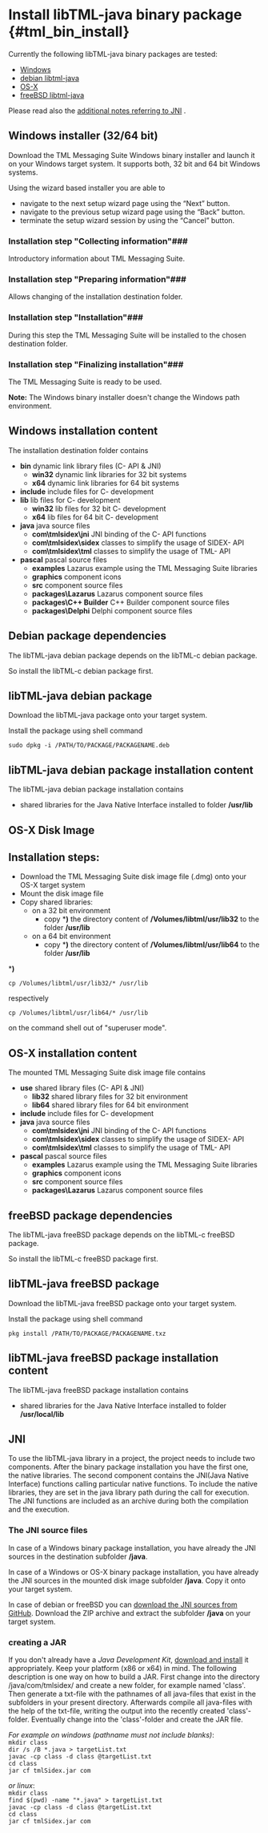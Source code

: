 # Install libTML-java  binary package {#tml_bin_install}	

Currently the following libTML-java binary packages are tested:

- [Windows](#WinLink)
- [debian libtml-java](#debianLink)
- [OS-X](#OsxLink)
- [freeBSD libtml-java](#freeBSDLink)

Please read also the [additional notes referring to JNI](#javaLink) .


<a name="WinLink"></a>
## Windows installer (32/64 bit) ##

Download the TML Messaging Suite Windows binary installer and launch it on your Windows target system. It supports both, 32 bit and 64 bit Windows systems.

Using the wizard based installer you are able to

- navigate to the next setup wizard page using the “Next” button.
- navigate to the previous setup wizard page using the “Back” button.
- terminate the setup wizard session by using the “Cancel” button.

### Installation step "Collecting information"###
Introductory information about TML Messaging Suite.
### Installation step "Preparing information"###
Allows changing  of the installation destination folder.
### Installation step "Installation"###
During this step the TML Messaging Suite will be installed to the chosen destination folder.
### Installation step "Finalizing installation"###
The TML Messaging Suite is ready to be used.

**Note:** The Windows binary installer doesn't change the Windows path environment.


## Windows installation content ##
The installation destination folder contains

- **bin** dynamic link library files (C- API & JNI) 
	- **win32**	dynamic link libraries for 32 bit systems
	- **x64**	dynamic link libraries for 64 bit systems
- **include** include files for C- development
- **lib** lib files for C- development
	- **win32**	lib files for 32 bit C- development
	- **x64**	lib files for 64 bit C- development
- **java** java source files
	- **com\tmlsidex\jni**	JNI binding of the C- API functions
	- **com\tmlsidex\sidex** classes to simplify the usage of SIDEX- API
	- **com\tmlsidex\tml** classes to simplify the usage of TML- API
- **pascal** pascal source files
	- **examples**	Lazarus example using the TML Messaging Suite libraries
	- **graphics**	component icons
	- **src**	component source files
	- **packages\Lazarus**	Lazarus component source files
	- **packages\C++ Builder**	C++ Builder component source files
	- **packages\Delphi**	Delphi component source files

<a name="debianLink"></a>
## Debian package dependencies  ##

The libTML-java debian package depends on the  libTML-c debian package.

So install the libTML-c debian package first.

## libTML-java debian package ##
Download the libTML-java package onto your target system.

Install the package using shell command


	sudo dpkg -i /PATH/TO/PACKAGE/PACKAGENAME.deb 

## libTML-java debian package installation content ##
The libTML-java debian package installation contains


- shared libraries for the Java Native Interface installed to folder **/usr/lib**

<a name="OsxLink"></a>
## OS-X Disk Image ##

## Installation steps: ###

 - Download the TML Messaging Suite disk image file (.dmg) onto your OS-X target system
 - Mount the disk image file
 - Copy shared libraries:
   - on a 32 bit environment
   		-  copy ***)** the directory content of **/Volumes/libtml/usr/lib32** to the folder **/usr/lib**
   - on a 64 bit environment
   		-  copy ***)** the directory content of **/Volumes/libtml/usr/lib64** to the folder **/usr/lib**

***)**

	cp /Volumes/libtml/usr/lib32/* /usr/lib
respectively

	cp /Volumes/libtml/usr/lib64/* /usr/lib
on the command shell out of "superuser mode". 

## OS-X installation content ##
The mounted TML Messaging Suite disk image file contains

- **use** shared library files (C- API & JNI) 
	- **lib32**	shared library files for 32 bit environment
	- **lib64**	shared library files for 64 bit environment
- **include** include files for C- development
- **java** java source files
	- **com\tmlsidex\jni**	JNI binding of the C- API functions
	- **com\tmlsidex\sidex** classes to simplify the usage of SIDEX- API
	- **com\tmlsidex\tml** classes to simplify the usage of TML- API
- **pascal** pascal source files
	- **examples**	Lazarus example using the TML Messaging Suite libraries
	- **graphics**	component icons
	- **src**	component source files
	- **packages\Lazarus**	Lazarus component source files

<a name="freeBSDLink"></a>
## freeBSD package dependencies  ##

The libTML-java freeBSD package depends on the  libTML-c freeBSD package.

So install the libTML-c freeBSD package first.

## libTML-java freeBSD package ##
Download the libTML-java freeBSD package onto your target system.

Install the package using shell command


	pkg install /PATH/TO/PACKAGE/PACKAGENAME.txz 

## libTML-java freeBSD package installation content ##
The libTML-java freeBSD package installation contains


- shared libraries for the Java Native Interface installed to folder **/usr/local/lib**

<a name="javaLink"></a>
## JNI ##
To use the libTML-java library in a project, the project needs to include two components. After the binary package installation you have the first one, the native libraries. The second component contains the JNI(Java Native Interface) functions calling particular native functions. To include the native libraries, they are set in the java library path during the call for execution. The JNI functions are included as an archive during both the compilation and the execution. 

### The JNI source files ###
 In case of a Windows binary package installation, you have already the JNI sources in the destination subfolder **/java**.
 
 In case of a Windows or OS-X binary package installation, you have already the JNI sources in the mounted disk image subfolder **/java**. Copy it onto your target system.

 In case of debian or freeBSD you can  [download the JNI sources from GitHub](https://github.com/tml21/libtml-java). Download the ZIP archive and extract the subfolder **/java** on your target system.
 
### creating a JAR ###
 If you don't already have a *Java Development Kit*, [download and install](http://www.oracle.com/technetwork/java/javase/downloads/index.html) it appropriately. Keep your platform (x86 or x64) in mind. The following description is one way on how to build a JAR. 
 First change into the directory /java/com/tmlsidex/ and create a new folder, for example named 'class'. Then generate a txt-file with the pathnames of all java-files that exist in the subfolders in your present directory. Afterwards compile all java-files with the help of the txt-file, writing the output into the recently created 'class'-folder. Eventually change into the 'class'-folder and create the JAR file. <br/>

*For example on windows (pathname must not include blanks)*: <br/>
`mkdir class` <br/>
`dir /s /B *.java > targetList.txt` <br/>
`javac -cp class -d class @targetList.txt` <br/>
`cd class` <br/>
`jar cf tmlSidex.jar com` <br/>

*or linux*: <br/>
`mkdir class` <br/>
`find $(pwd) -name "*.java" > targetList.txt` <br/>
`javac -cp class -d class @targetList.txt` <br/>
`cd class` <br/>
`jar cf tmlSidex.jar com` <br/>



